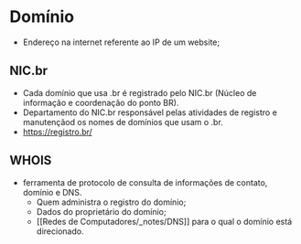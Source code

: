 # Domínio
- Endereço na internet referente ao IP de um website;

## NIC.br
- Cada domínio que usa .br é registrado pelo NIC.br (Núcleo de informação e coordenação do ponto BR).
- Departamento do NIC.br responsável pelas atividades de registro e manutençãod os nomes de domínios que usam o .br.
- https://registro.br/

## WHOIS
- ferramenta de protocolo de consulta de informações de contato, domínio e DNS.
	- Quem administra o registro do domínio;
	- Dados do proprietário do domínio;
	- [[Redes de Computadores/_notes/DNS]] para o qual o domínio está direcionado.